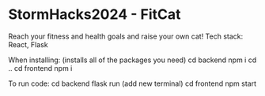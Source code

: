 # StormHacks2024 - FitCat
Reach your fitness and health goals and raise your own cat!
 Tech stack:
 React, Flask


When installing: (installs all of the packages you need)
cd backend
npm i
cd ..
cd frontend
npm i

To run code:
cd backend
flask run
(add new terminal)
cd frontend
npm start